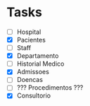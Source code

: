 # Tasks

- [ ] Hospital  
- [x] Pacientes  
- [ ] Staff  
- [x] Departamento
- [ ] Historial Medico
- [x] Admissoes
- [ ] Doencas
- [ ] ??? Procedimentos ???
- [x] Consultorio
